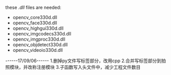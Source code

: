 
these *.dll* files are needed:
* opencv_core330d.dll
* opencv_face330d.dll
* opencv_highgui330d.dll
* opencv_imgcodecs330d.dll
* opencv_imgproc330d.dll
* opencv_objdetect330d.dll
* opencv_videoio330d.dll

------17/09/06------
1.删掉py文件写标签部分，改用cpp
2.合并写标签部分到拍照模块，并改称注册模块
3.子函数写入头文件中，减少工程文件数目
